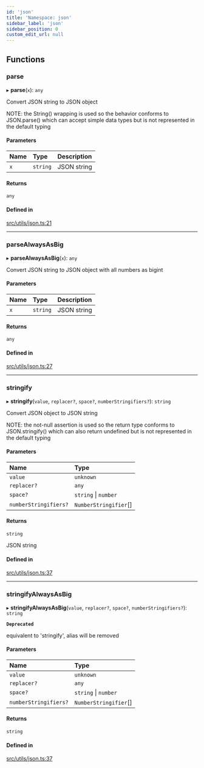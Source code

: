 ```yaml
---
id: 'json'
title: 'Namespace: json'
sidebar_label: 'json'
sidebar_position: 0
custom_edit_url: null
---
```


## Functions

### parse

▸ **parse**(`x`): `any`

Convert JSON string to JSON object

NOTE: the String() wrapping is used so the behavior conforms to JSON.parse()
which can accept simple data types but is not represented in the default typing

#### Parameters

| Name | Type     | Description |
| :--- | :------- | :---------- |
| `x`  | `string` | JSON string |

#### Returns

`any`

#### Defined in

[src/utils/json.ts:21](https://github.com/starknet-io/starknet.js/blob/v5.24.3/src/utils/json.ts#L21)

---

### parseAlwaysAsBig

▸ **parseAlwaysAsBig**(`x`): `any`

Convert JSON string to JSON object with all numbers as bigint

#### Parameters

| Name | Type     | Description |
| :--- | :------- | :---------- |
| `x`  | `string` | JSON string |

#### Returns

`any`

#### Defined in

[src/utils/json.ts:27](https://github.com/starknet-io/starknet.js/blob/v5.24.3/src/utils/json.ts#L27)

---

### stringify

▸ **stringify**(`value`, `replacer?`, `space?`, `numberStringifiers?`): `string`

Convert JSON object to JSON string

NOTE: the not-null assertion is used so the return type conforms to JSON.stringify()
which can also return undefined but is not represented in the default typing

#### Parameters

| Name                  | Type                  |
| :-------------------- | :-------------------- |
| `value`               | `unknown`             |
| `replacer?`           | `any`                 |
| `space?`              | `string` \| `number`  |
| `numberStringifiers?` | `NumberStringifier`[] |

#### Returns

`string`

JSON string

#### Defined in

[src/utils/json.ts:37](https://github.com/starknet-io/starknet.js/blob/v5.24.3/src/utils/json.ts#L37)

---

### stringifyAlwaysAsBig

▸ **stringifyAlwaysAsBig**(`value`, `replacer?`, `space?`, `numberStringifiers?`): `string`

**`Deprecated`**

equivalent to 'stringify', alias will be removed

#### Parameters

| Name                  | Type                  |
| :-------------------- | :-------------------- |
| `value`               | `unknown`             |
| `replacer?`           | `any`                 |
| `space?`              | `string` \| `number`  |
| `numberStringifiers?` | `NumberStringifier`[] |

#### Returns

`string`

#### Defined in

[src/utils/json.ts:37](https://github.com/starknet-io/starknet.js/blob/v5.24.3/src/utils/json.ts#L37)
